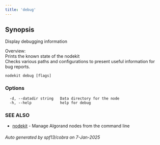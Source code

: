```yaml
---
title: 'debug'
---
```


## Synopsis

Display debugging information

Overview:  
Prints the known state of the nodekit  
Checks various paths and configurations to present useful information for bug reports.

```
nodekit debug [flags]
```

### Options

```
  -d, --datadir string   Data directory for the node
  -h, --help             help for debug
```

### SEE ALSO

- [nodekit](/nodes/nodekit-reference/commands/nodekit) - Manage Algorand nodes from the command line

###### Auto generated by spf13/cobra on 7-Jan-2025
